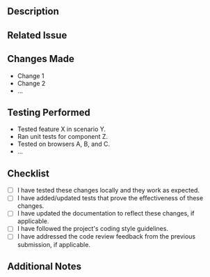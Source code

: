 ## Description

<!--- Describe the changes introduced by this pull request. -->
<!--- Explain what problem it solves or what feature/fix it adds. -->

## Related Issue

<!--- If this pull request is related to a specific issue, reference it here using #issue_number. -->
<!--- For example, "Fixes #123" or "Addresses #456". -->

## Changes Made

<!--- Provide a summary of the changes made in this pull request. -->
<!--- Include any relevant technical details or architecture changes. -->

- Change 1
- Change 2
- ...

## Testing Performed

<!--- Describe the testing that you have performed to validate these changes. -->
<!--- Include information about test cases, testing environments, and results. -->

- Tested feature X in scenario Y.
- Ran unit tests for component Z.
- Tested on browsers A, B, and C.
- ...

## Checklist

<!--- Please check the boxes that apply to this pull request. -->
<!--- You can add or remove items as needed. -->

- [ ] I have tested these changes locally and they work as expected.
- [ ] I have added/updated tests that prove the effectiveness of these changes.
- [ ] I have updated the documentation to reflect these changes, if applicable.
- [ ] I have followed the project's coding style guidelines.
- [ ] I have addressed the code review feedback from the previous submission, if applicable.

## Additional Notes

<!--- Provide any additional context or notes for the reviewers. -->
<!--- This might include details about design decisions, potential concerns, or anything else relevant. -->
